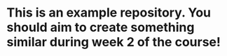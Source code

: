 # This is an example repository. You should aim to create something similar during week 2 of the course!
